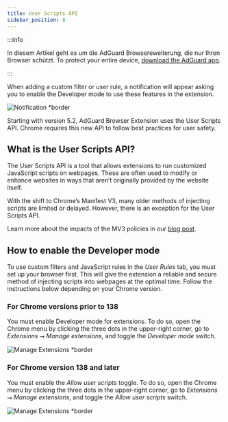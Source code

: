 ```yaml
---
title: User Scripts API
sidebar_position: 8
---
```


:::info

In diesem Artikel geht es um die AdGuard Browsereweiterung, die nur Ihren Browser schützt. To protect your entire device, [download the AdGuard app](https://adguard.com/download.html?auto=true).

:::

When adding a custom filter or user rule, a notification will appear asking you to enable the Developer mode to use these features in the extension.

![Notification \*border](https://cdn.adtidy.org/content/Kb/ad_blocker/browser_extension/notification-allow-user-scripts.jpg)

Starting with version 5.2, AdGuard Browser Extension uses the User Scripts API. Chrome requires this new API to follow best practices for user safety.

## What is the User Scripts API?

The User Scripts API is a tool that allows extensions to run customized JavaScript scripts on webpages. These are often used to modify or enhance websites in ways that aren’t originally provided by the website itself.

With the shift to Chrome’s Manifest V3, many older methods of injecting scripts are limited or delayed. However, there is an exception for the User Scripts API.

Learn more about the impacts of the MV3 policies in our [blog post](https://adguard.com/en/blog/review-issues-in-chrome-web-store.html).

## How to enable the Developer mode

To use custom filters and JavaScript rules in the _User Rules_ tab, you must set up your browser first. This will give the extension a reliable and secure method of injecting scripts into webpages at the optimal time. Follow the instructions below depending on your Chrome version.

### For Chrome versions prior to 138

You must enable Developer mode for extensions. To do so, open the Chrome menu by clicking the three dots in the upper-right corner, go to _Extensions_ ⭢ _Manage extensions_, and toggle the _Developer mode_ switch.

![Manage Extensions \*border](https://cdn.adtidy.org/content/Kb/ad_blocker/browser_extension/developer-mode-enable1.jpg)

### For Chrome version 138 and later

You must enable the _Allow user scripts_ toggle. To do so, open the Chrome menu by clicking the three dots in the upper-right corner, go to _Extensions_ ⭢ _Manage extensions_, and toggle the _Allow user scripts_ switch.

![Manage Extensions \*border](https://cdn.adtidy.org/content/Kb/ad_blocker/browser_extension/allow-user-scripts1.jpg)
